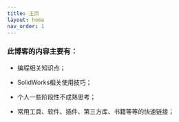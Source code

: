 ```yaml
---
title: 主页
layout: home
nav_order: 1
---
```


### 此博客的内容主要有：

- 编程相关知识点；

- SolidWorks相关使用技巧；

- 个人一些阶段性不成熟思考；

- 常用工具、软件、插件、第三方库、书籍等等的快速链接；
